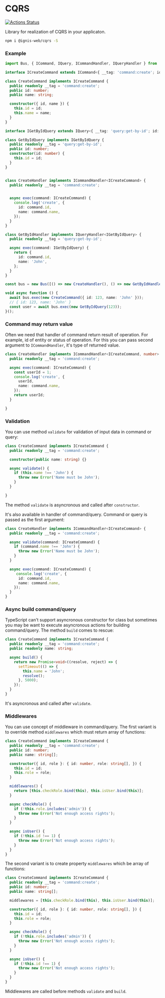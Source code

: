 # CQRS

[![Actions Status](https://github.com/dm-kamaev/cqrs/workflows/Build/badge.svg)](https://github.com/dm-kamaev/cqrs/actions)

Library for realization of CQRS in your applicaton.

```sh
npm i @ignis-web/cqrs -S
```

### Example
```ts
import Bus, { ICommand, IQuery, ICommandHandler, IQueryHandler } from '@ignis-web/cqrs';

interface ICreateCommand extends ICommand<{ __tag: 'command:create'; id: number; name: string }> { };

class CreateCommand implements ICreateCommand {
  public readonly __tag = 'command:create';
  public id: number;
  public name: string;

  constructor({ id, name }) {
    this.id = id;
    this.name = name;
  }
}

interface IGetByIdQuery extends IQuery<{ __tag: 'query:get-by-id'; id: number }> { };

class GetByIdQuery implements IGetByIdQuery {
  public readonly __tag = 'query:get-by-id';
  public id: number;
  constructor(id: number) {
    this.id = id;
  }
}


class CreateHandler implements ICommandHandler<ICreateCommand> {
  public readonly __tag = 'command:create';


  async exec(command: ICreateCommand) {
    console.log('create', {
      id: command.id,
      name: command.name,
    });
  }
}

class GetByIdHandler implements IQueryHandler<IGetByIdQuery> {
  public readonly __tag = 'query:get-by-id';

  async exec(command: IGetByIdQuery) {
    return {
      id: command.id,
      name: 'John',
    };
  }
}

const bus = new Bus([() => new CreateHandler(), () => new GetByIdHandler()]);

void async function () {
  await bus.exec(new CreateCommand({ id: 123, name: 'John' }));
  // { id: 123, name: 'John' }
  const user = await bus.exec(new GetByIdQuery(123));
}();
```

### Command may return value
Often we need that handler of command return result of operation. For example, id of entity or status of operation. For this you can pass second argument to `ICommandHandler`, it's type of returned value.
```ts
class CreateHandler implements ICommandHandler<ICreateCommand, number> {
  public readonly __tag = 'command:create';

  async exec(command: ICreateCommand) {
    const userId = 1;
    console.log('create', {
      userId,
      name: command.name,
    });
    return userId;
  }

}
```


### Validation
You can use method `validate` for validation of input data in command or query:
```ts
class CreateCommand implements ICreateCommand {
  public readonly __tag = 'command:create';

  constructor(public name: string) {}

  async validate() {
    if (this.name !== 'John') {
      throw new Error('Name must be John');
    }
  }

}
```
The method `validate` is asyncronous and called after `constructor`.

It's also available in handler of command/query. Command or query is passed as the first argument:
```ts
class CreateHandler implements ICommandHandler<ICreateCommand> {
  public readonly __tag = 'command:create';

  async validate(command: ICreateCommand) {
    if (command.name !== 'John') {
      throw new Error('Name must be John');
    }
  }

  async exec(command: ICreateCommand) {
     console.log('create', {
      id: command.id,
      name: command.name,
    });
  }
}
```

### Async build command/query
TypeScript can't support asyncronous constructor for class but sometimes you may be want to execute asyncronous actions for building command/query. The method `build` comes to rescue:
```ts
class CreateCommand implements ICreateCommand {
  public readonly __tag = 'command:create';
  public readonly name: string;

  async build() {
    return new Promise<void>((resolve, reject) => {
      setTimeout(() => {
        this.name = 'John';
        resolve();
      }, 5000);
    });
  }
}
```
It's asyncronous and called after `validate`.


### Middlewares
You can use concept of middleware in command/query.
The first variant is to override method `middlewares` which must return array of functions:
```ts
class CreateCommand implements ICreateCommand {
  public readonly __tag = 'command:create';
  public id: number;
  public name: string[];

  constructor({ id, role }: { id: number, role: string[], }) {
    this.id = id;
    this.role = role;
  }

  middlewares() {
    return [this.checkRole.bind(this), this.isUser.bind(this)];
  }

  async checkRole() {
    if (!this.role.includes('admin')) {
      throw new Error('Not enough access rights');
    }
  }

  async isUser() {
    if (!this.id !== 1) {
      throw new Error('Not enough access rights');
    }
  }
}
```

The second variant is to create property `middlewares` which be array of functions:
```ts
class CreateCommand implements ICreateCommand {
  public readonly __tag = 'command:create';
  public id: number;
  public name: string[];

  middlewares = [this.checkRole.bind(this), this.isUser.bind(this)];

  constructor({ id, role }: { id: number, role: string[], }) {
    this.id = id;
    this.role = role;
  }

  async checkRole() {
    if (!this.role.includes('admin')) {
      throw new Error('Not enough access rights');
    }
  }

  async isUser() {
    if (!this.id !== 1) {
      throw new Error('Not enough access rights');
    }
  }
}
```
Middlewares are called before methods `validate` and `build`.
